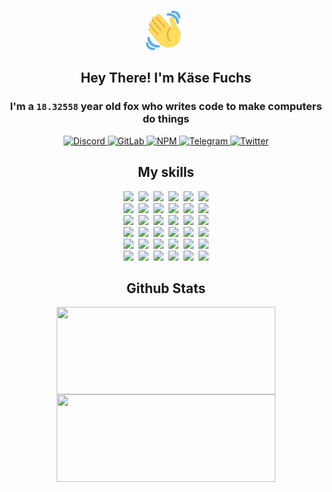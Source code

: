 <div><p align=center><img src=./resources/images/wave.gif width=64px height=64px></p><h2 align=center>Hey There! I'm Käse Fuchs</h2><h3 align=center>I'm a <code>18.32558</code> year old fox who writes code to make computers do things</h3><p align=center><a href=https://discord.com/users/507526681125322772><img alt=Discord src="https://img.shields.io/badge/Discord-5865F2?logo=discord&logoColor=white&style=flat-square#9283a8a10e71203e5025c06577cba263"> </a><a href=https://gitlab.com/kasefuchs><img alt=GitLab src="https://img.shields.io/badge/GitLab-330F63?logo=gitlab&logoColor=white&style=flat-square#9283a8a10e71203e5025c06577cba263"> </a><a href=https://npmjs.com/~kasefuchs><img alt=NPM src="https://img.shields.io/badge/NPM-CB3837?logo=npm&logoColor=white&style=flat-square#9283a8a10e71203e5025c06577cba263"> </a><a href=https://t.me/kasefuchs><img alt=Telegram src="https://img.shields.io/badge/Telegram-2CA5E0?logo=telegram&logoColor=white&style=flat-square#9283a8a10e71203e5025c06577cba263"> </a><a href=https://twitter.com/kasefuchs><img alt=Twitter src="https://img.shields.io/badge/Twitter-1DA1F2?logo=twitter&logoColor=white&style=flat-square#9283a8a10e71203e5025c06577cba263"></a></p><h2 align=center>My skills</h2><p align=center><a href=https://aws.amazon.com/ ><picture><source srcset="https://skillicons.dev/icons?i=aws&theme=dark#9283a8a10e71203e5025c06577cba263" media="(prefers-color-scheme: dark)"><source srcset="https://skillicons.dev/icons?i=aws&theme=light#9283a8a10e71203e5025c06577cba263" media="(prefers-color-scheme: light), (prefers-color-scheme: no-preference)"><img src="https://skillicons.dev/icons?i=aws&theme=light#9283a8a10e71203e5025c06577cba263"></picture></a>&nbsp;&nbsp;<a href=https://en.wikipedia.org/wiki/Bash_(Unix_shell)><picture><source srcset="https://skillicons.dev/icons?i=bash&theme=dark#9283a8a10e71203e5025c06577cba263" media="(prefers-color-scheme: dark)"><source srcset="https://skillicons.dev/icons?i=bash&theme=light#9283a8a10e71203e5025c06577cba263" media="(prefers-color-scheme: light), (prefers-color-scheme: no-preference)"><img src="https://skillicons.dev/icons?i=bash&theme=light#9283a8a10e71203e5025c06577cba263"></picture></a>&nbsp;&nbsp;<a href=https://discord.com/developers/docs><picture><source srcset="https://skillicons.dev/icons?i=bots&theme=dark#9283a8a10e71203e5025c06577cba263" media="(prefers-color-scheme: dark)"><source srcset="https://skillicons.dev/icons?i=bots&theme=light#9283a8a10e71203e5025c06577cba263" media="(prefers-color-scheme: light), (prefers-color-scheme: no-preference)"><img src="https://skillicons.dev/icons?i=bots&theme=light#9283a8a10e71203e5025c06577cba263"></picture></a>&nbsp;&nbsp;<a href=https://www.cloudflare.com/ ><picture><source srcset="https://skillicons.dev/icons?i=cloudflare&theme=dark#9283a8a10e71203e5025c06577cba263" media="(prefers-color-scheme: dark)"><source srcset="https://skillicons.dev/icons?i=cloudflare&theme=light#9283a8a10e71203e5025c06577cba263" media="(prefers-color-scheme: light), (prefers-color-scheme: no-preference)"><img src="https://skillicons.dev/icons?i=cloudflare&theme=light#9283a8a10e71203e5025c06577cba263"></picture></a>&nbsp;&nbsp;<a href=https://en.wikipedia.org/wiki/CSS><picture><source srcset="https://skillicons.dev/icons?i=css&theme=dark#9283a8a10e71203e5025c06577cba263" media="(prefers-color-scheme: dark)"><source srcset="https://skillicons.dev/icons?i=css&theme=light#9283a8a10e71203e5025c06577cba263" media="(prefers-color-scheme: light), (prefers-color-scheme: no-preference)"><img src="https://skillicons.dev/icons?i=css&theme=light#9283a8a10e71203e5025c06577cba263"></picture></a>&nbsp;&nbsp;<a href=https://www.docker.com/ ><picture><source srcset="https://skillicons.dev/icons?i=docker&theme=dark#9283a8a10e71203e5025c06577cba263" media="(prefers-color-scheme: dark)"><source srcset="https://skillicons.dev/icons?i=docker&theme=light#9283a8a10e71203e5025c06577cba263" media="(prefers-color-scheme: light), (prefers-color-scheme: no-preference)"><img src="https://skillicons.dev/icons?i=docker&theme=light#9283a8a10e71203e5025c06577cba263"></picture></a><br><a href=https://www.electronjs.org/ ><picture><source srcset="https://skillicons.dev/icons?i=electron&theme=dark#9283a8a10e71203e5025c06577cba263" media="(prefers-color-scheme: dark)"><source srcset="https://skillicons.dev/icons?i=electron&theme=light#9283a8a10e71203e5025c06577cba263" media="(prefers-color-scheme: light), (prefers-color-scheme: no-preference)"><img src="https://skillicons.dev/icons?i=electron&theme=light#9283a8a10e71203e5025c06577cba263"></picture></a>&nbsp;&nbsp;<a href=https://expressjs.com/ ><picture><source srcset="https://skillicons.dev/icons?i=express&theme=dark#9283a8a10e71203e5025c06577cba263" media="(prefers-color-scheme: dark)"><source srcset="https://skillicons.dev/icons?i=express&theme=light#9283a8a10e71203e5025c06577cba263" media="(prefers-color-scheme: light), (prefers-color-scheme: no-preference)"><img src="https://skillicons.dev/icons?i=express&theme=light#9283a8a10e71203e5025c06577cba263"></picture></a>&nbsp;&nbsp;<a href=https://www.figma.com/ ><picture><source srcset="https://skillicons.dev/icons?i=figma&theme=dark#9283a8a10e71203e5025c06577cba263" media="(prefers-color-scheme: dark)"><source srcset="https://skillicons.dev/icons?i=figma&theme=light#9283a8a10e71203e5025c06577cba263" media="(prefers-color-scheme: light), (prefers-color-scheme: no-preference)"><img src="https://skillicons.dev/icons?i=figma&theme=light#9283a8a10e71203e5025c06577cba263"></picture></a>&nbsp;&nbsp;<a href=https://firebase.google.com/ ><picture><source srcset="https://skillicons.dev/icons?i=firebase&theme=dark#9283a8a10e71203e5025c06577cba263" media="(prefers-color-scheme: dark)"><source srcset="https://skillicons.dev/icons?i=firebase&theme=light#9283a8a10e71203e5025c06577cba263" media="(prefers-color-scheme: light), (prefers-color-scheme: no-preference)"><img src="https://skillicons.dev/icons?i=firebase&theme=light#9283a8a10e71203e5025c06577cba263"></picture></a>&nbsp;&nbsp;<a href=https://flask.palletsprojects.com/ ><picture><source srcset="https://skillicons.dev/icons?i=flask&theme=dark#9283a8a10e71203e5025c06577cba263" media="(prefers-color-scheme: dark)"><source srcset="https://skillicons.dev/icons?i=flask&theme=light#9283a8a10e71203e5025c06577cba263" media="(prefers-color-scheme: light), (prefers-color-scheme: no-preference)"><img src="https://skillicons.dev/icons?i=flask&theme=light#9283a8a10e71203e5025c06577cba263"></picture></a>&nbsp;&nbsp;<a href=https://cloud.google.com/ ><picture><source srcset="https://skillicons.dev/icons?i=gcp&theme=dark#9283a8a10e71203e5025c06577cba263" media="(prefers-color-scheme: dark)"><source srcset="https://skillicons.dev/icons?i=gcp&theme=light#9283a8a10e71203e5025c06577cba263" media="(prefers-color-scheme: light), (prefers-color-scheme: no-preference)"><img src="https://skillicons.dev/icons?i=gcp&theme=light#9283a8a10e71203e5025c06577cba263"></picture></a><br><a href=https://git-scm.com/ ><picture><source srcset="https://skillicons.dev/icons?i=git&theme=dark#9283a8a10e71203e5025c06577cba263" media="(prefers-color-scheme: dark)"><source srcset="https://skillicons.dev/icons?i=git&theme=light#9283a8a10e71203e5025c06577cba263" media="(prefers-color-scheme: light), (prefers-color-scheme: no-preference)"><img src="https://skillicons.dev/icons?i=git&theme=light#9283a8a10e71203e5025c06577cba263"></picture></a>&nbsp;&nbsp;<a href=https://github.com/ ><picture><source srcset="https://skillicons.dev/icons?i=github&theme=dark#9283a8a10e71203e5025c06577cba263" media="(prefers-color-scheme: dark)"><source srcset="https://skillicons.dev/icons?i=github&theme=light#9283a8a10e71203e5025c06577cba263" media="(prefers-color-scheme: light), (prefers-color-scheme: no-preference)"><img src="https://skillicons.dev/icons?i=github&theme=light#9283a8a10e71203e5025c06577cba263"></picture></a>&nbsp;&nbsp;<a href=https://gitlab.com/ ><picture><source srcset="https://skillicons.dev/icons?i=gitlab&theme=dark#9283a8a10e71203e5025c06577cba263" media="(prefers-color-scheme: dark)"><source srcset="https://skillicons.dev/icons?i=gitlab&theme=light#9283a8a10e71203e5025c06577cba263" media="(prefers-color-scheme: light), (prefers-color-scheme: no-preference)"><img src="https://skillicons.dev/icons?i=gitlab&theme=light#9283a8a10e71203e5025c06577cba263"></picture></a>&nbsp;&nbsp;<a href=https://www.heroku.com/ ><picture><source srcset="https://skillicons.dev/icons?i=heroku&theme=dark#9283a8a10e71203e5025c06577cba263" media="(prefers-color-scheme: dark)"><source srcset="https://skillicons.dev/icons?i=heroku&theme=light#9283a8a10e71203e5025c06577cba263" media="(prefers-color-scheme: light), (prefers-color-scheme: no-preference)"><img src="https://skillicons.dev/icons?i=heroku&theme=light#9283a8a10e71203e5025c06577cba263"></picture></a>&nbsp;&nbsp;<a href=https://en.wikipedia.org/wiki/HTML><picture><source srcset="https://skillicons.dev/icons?i=html&theme=dark#9283a8a10e71203e5025c06577cba263" media="(prefers-color-scheme: dark)"><source srcset="https://skillicons.dev/icons?i=html&theme=light#9283a8a10e71203e5025c06577cba263" media="(prefers-color-scheme: light), (prefers-color-scheme: no-preference)"><img src="https://skillicons.dev/icons?i=html&theme=light#9283a8a10e71203e5025c06577cba263"></picture></a>&nbsp;&nbsp;<a href=https://en.wikipedia.org/wiki/JavaScript><picture><source srcset="https://skillicons.dev/icons?i=js&theme=dark#9283a8a10e71203e5025c06577cba263" media="(prefers-color-scheme: dark)"><source srcset="https://skillicons.dev/icons?i=js&theme=light#9283a8a10e71203e5025c06577cba263" media="(prefers-color-scheme: light), (prefers-color-scheme: no-preference)"><img src="https://skillicons.dev/icons?i=js&theme=light#9283a8a10e71203e5025c06577cba263"></picture></a><br><a href=https://en.wikipedia.org/wiki/Linux><picture><source srcset="https://skillicons.dev/icons?i=linux&theme=dark#9283a8a10e71203e5025c06577cba263" media="(prefers-color-scheme: dark)"><source srcset="https://skillicons.dev/icons?i=linux&theme=light#9283a8a10e71203e5025c06577cba263" media="(prefers-color-scheme: light), (prefers-color-scheme: no-preference)"><img src="https://skillicons.dev/icons?i=linux&theme=light#9283a8a10e71203e5025c06577cba263"></picture></a>&nbsp;&nbsp;<a href=https://mui.com/ ><picture><source srcset="https://skillicons.dev/icons?i=materialui&theme=dark#9283a8a10e71203e5025c06577cba263" media="(prefers-color-scheme: dark)"><source srcset="https://skillicons.dev/icons?i=materialui&theme=light#9283a8a10e71203e5025c06577cba263" media="(prefers-color-scheme: light), (prefers-color-scheme: no-preference)"><img src="https://skillicons.dev/icons?i=materialui&theme=light#9283a8a10e71203e5025c06577cba263"></picture></a>&nbsp;&nbsp;<a href=https://en.wikipedia.org/wiki/Markdown><picture><source srcset="https://skillicons.dev/icons?i=md&theme=dark#9283a8a10e71203e5025c06577cba263" media="(prefers-color-scheme: dark)"><source srcset="https://skillicons.dev/icons?i=md&theme=light#9283a8a10e71203e5025c06577cba263" media="(prefers-color-scheme: light), (prefers-color-scheme: no-preference)"><img src="https://skillicons.dev/icons?i=md&theme=light#9283a8a10e71203e5025c06577cba263"></picture></a>&nbsp;&nbsp;<a href=https://www.mongodb.com/ ><picture><source srcset="https://skillicons.dev/icons?i=mongodb&theme=dark#9283a8a10e71203e5025c06577cba263" media="(prefers-color-scheme: dark)"><source srcset="https://skillicons.dev/icons?i=mongodb&theme=light#9283a8a10e71203e5025c06577cba263" media="(prefers-color-scheme: light), (prefers-color-scheme: no-preference)"><img src="https://skillicons.dev/icons?i=mongodb&theme=light#9283a8a10e71203e5025c06577cba263"></picture></a>&nbsp;&nbsp;<a href=https://www.mysql.com/ ><picture><source srcset="https://skillicons.dev/icons?i=mysql&theme=dark#9283a8a10e71203e5025c06577cba263" media="(prefers-color-scheme: dark)"><source srcset="https://skillicons.dev/icons?i=mysql&theme=light#9283a8a10e71203e5025c06577cba263" media="(prefers-color-scheme: light), (prefers-color-scheme: no-preference)"><img src="https://skillicons.dev/icons?i=mysql&theme=light#9283a8a10e71203e5025c06577cba263"></picture></a>&nbsp;&nbsp;<a href=https://nextjs.org/ ><picture><source srcset="https://skillicons.dev/icons?i=nextjs&theme=dark#9283a8a10e71203e5025c06577cba263" media="(prefers-color-scheme: dark)"><source srcset="https://skillicons.dev/icons?i=nextjs&theme=light#9283a8a10e71203e5025c06577cba263" media="(prefers-color-scheme: light), (prefers-color-scheme: no-preference)"><img src="https://skillicons.dev/icons?i=nextjs&theme=light#9283a8a10e71203e5025c06577cba263"></picture></a><br><a href=https://nodejs.org/en/ ><picture><source srcset="https://skillicons.dev/icons?i=nodejs&theme=dark#9283a8a10e71203e5025c06577cba263" media="(prefers-color-scheme: dark)"><source srcset="https://skillicons.dev/icons?i=nodejs&theme=light#9283a8a10e71203e5025c06577cba263" media="(prefers-color-scheme: light), (prefers-color-scheme: no-preference)"><img src="https://skillicons.dev/icons?i=nodejs&theme=light#9283a8a10e71203e5025c06577cba263"></picture></a>&nbsp;&nbsp;<a href=https://www.postgresql.org/ ><picture><source srcset="https://skillicons.dev/icons?i=postgres&theme=dark#9283a8a10e71203e5025c06577cba263" media="(prefers-color-scheme: dark)"><source srcset="https://skillicons.dev/icons?i=postgres&theme=light#9283a8a10e71203e5025c06577cba263" media="(prefers-color-scheme: light), (prefers-color-scheme: no-preference)"><img src="https://skillicons.dev/icons?i=postgres&theme=light#9283a8a10e71203e5025c06577cba263"></picture></a>&nbsp;&nbsp;<a href=https://learn.microsoft.com/en-us/powershell/ ><picture><source srcset="https://skillicons.dev/icons?i=powershell&theme=dark#9283a8a10e71203e5025c06577cba263" media="(prefers-color-scheme: dark)"><source srcset="https://skillicons.dev/icons?i=powershell&theme=light#9283a8a10e71203e5025c06577cba263" media="(prefers-color-scheme: light), (prefers-color-scheme: no-preference)"><img src="https://skillicons.dev/icons?i=powershell&theme=light#9283a8a10e71203e5025c06577cba263"></picture></a>&nbsp;&nbsp;<a href=https://www.python.org/ ><picture><source srcset="https://skillicons.dev/icons?i=py&theme=dark#9283a8a10e71203e5025c06577cba263" media="(prefers-color-scheme: dark)"><source srcset="https://skillicons.dev/icons?i=py&theme=light#9283a8a10e71203e5025c06577cba263" media="(prefers-color-scheme: light), (prefers-color-scheme: no-preference)"><img src="https://skillicons.dev/icons?i=py&theme=light#9283a8a10e71203e5025c06577cba263"></picture></a>&nbsp;&nbsp;<a href=https://www.raspberrypi.org/ ><picture><source srcset="https://skillicons.dev/icons?i=raspberrypi&theme=dark#9283a8a10e71203e5025c06577cba263" media="(prefers-color-scheme: dark)"><source srcset="https://skillicons.dev/icons?i=raspberrypi&theme=light#9283a8a10e71203e5025c06577cba263" media="(prefers-color-scheme: light), (prefers-color-scheme: no-preference)"><img src="https://skillicons.dev/icons?i=raspberrypi&theme=light#9283a8a10e71203e5025c06577cba263"></picture></a>&nbsp;&nbsp;<a href=https://reactjs.org/ ><picture><source srcset="https://skillicons.dev/icons?i=react&theme=dark#9283a8a10e71203e5025c06577cba263" media="(prefers-color-scheme: dark)"><source srcset="https://skillicons.dev/icons?i=react&theme=light#9283a8a10e71203e5025c06577cba263" media="(prefers-color-scheme: light), (prefers-color-scheme: no-preference)"><img src="https://skillicons.dev/icons?i=react&theme=light#9283a8a10e71203e5025c06577cba263"></picture></a><br><a href=https://redux.js.org/ ><picture><source srcset="https://skillicons.dev/icons?i=redux&theme=dark#9283a8a10e71203e5025c06577cba263" media="(prefers-color-scheme: dark)"><source srcset="https://skillicons.dev/icons?i=redux&theme=light#9283a8a10e71203e5025c06577cba263" media="(prefers-color-scheme: light), (prefers-color-scheme: no-preference)"><img src="https://skillicons.dev/icons?i=redux&theme=light#9283a8a10e71203e5025c06577cba263"></picture></a>&nbsp;&nbsp;<a href=https://en.wikipedia.org/wiki/Regular_expression><picture><source srcset="https://skillicons.dev/icons?i=regex&theme=dark#9283a8a10e71203e5025c06577cba263" media="(prefers-color-scheme: dark)"><source srcset="https://skillicons.dev/icons?i=regex&theme=light#9283a8a10e71203e5025c06577cba263" media="(prefers-color-scheme: light), (prefers-color-scheme: no-preference)"><img src="https://skillicons.dev/icons?i=regex&theme=light#9283a8a10e71203e5025c06577cba263"></picture></a>&nbsp;&nbsp;<a href=https://en.wikipedia.org/wiki/Sass_(stylesheet_language)><picture><source srcset="https://skillicons.dev/icons?i=sass&theme=dark#9283a8a10e71203e5025c06577cba263" media="(prefers-color-scheme: dark)"><source srcset="https://skillicons.dev/icons?i=sass&theme=light#9283a8a10e71203e5025c06577cba263" media="(prefers-color-scheme: light), (prefers-color-scheme: no-preference)"><img src="https://skillicons.dev/icons?i=sass&theme=light#9283a8a10e71203e5025c06577cba263"></picture></a>&nbsp;&nbsp;<a href=https://www.typescriptlang.org/ ><picture><source srcset="https://skillicons.dev/icons?i=ts&theme=dark#9283a8a10e71203e5025c06577cba263" media="(prefers-color-scheme: dark)"><source srcset="https://skillicons.dev/icons?i=ts&theme=light#9283a8a10e71203e5025c06577cba263" media="(prefers-color-scheme: light), (prefers-color-scheme: no-preference)"><img src="https://skillicons.dev/icons?i=ts&theme=light#9283a8a10e71203e5025c06577cba263"></picture></a>&nbsp;&nbsp;<a href=https://unity.com/ ><picture><source srcset="https://skillicons.dev/icons?i=unity&theme=dark#9283a8a10e71203e5025c06577cba263" media="(prefers-color-scheme: dark)"><source srcset="https://skillicons.dev/icons?i=unity&theme=light#9283a8a10e71203e5025c06577cba263" media="(prefers-color-scheme: light), (prefers-color-scheme: no-preference)"><img src="https://skillicons.dev/icons?i=unity&theme=light#9283a8a10e71203e5025c06577cba263"></picture></a>&nbsp;&nbsp;<a href=https://workers.cloudflare.com/ ><picture><source srcset="https://skillicons.dev/icons?i=workers&theme=dark#9283a8a10e71203e5025c06577cba263" media="(prefers-color-scheme: dark)"><source srcset="https://skillicons.dev/icons?i=workers&theme=light#9283a8a10e71203e5025c06577cba263" media="(prefers-color-scheme: light), (prefers-color-scheme: no-preference)"><img src="https://skillicons.dev/icons?i=workers&theme=light#9283a8a10e71203e5025c06577cba263"></picture></a><br></p><h2 align=center>Github Stats</h2><p align=center><picture><source srcset="https://github-readme-stats-kasefuchs.vercel.app/api/?count_private=true&hide_border=true&hide_rank=true&line_height=20&hide_title=true&username=Kasefuchs&theme=dark#9283a8a10e71203e5025c06577cba263" media="(prefers-color-scheme: dark)"><source srcset="https://github-readme-stats-kasefuchs.vercel.app/api/?count_private=true&hide_border=true&hide_rank=true&line_height=20&hide_title=true&username=Kasefuchs&theme=light#9283a8a10e71203e5025c06577cba263" media="(prefers-color-scheme: light), (prefers-color-scheme: no-preference)"><img align=middle width=350 height=140 src="https://github-readme-stats-kasefuchs.vercel.app/api/?count_private=true&hide_border=true&hide_rank=true&line_height=20&hide_title=true&username=Kasefuchs&theme=light#9283a8a10e71203e5025c06577cba263"></picture><picture><source srcset="https://github-readme-stats-kasefuchs.vercel.app/api/top-langs/?count_private=true&hide_border=true&layout=compact&username=Kasefuchs&theme=dark#9283a8a10e71203e5025c06577cba263" media="(prefers-color-scheme: dark)"><source srcset="https://github-readme-stats-kasefuchs.vercel.app/api/top-langs/?count_private=true&hide_border=true&layout=compact&username=Kasefuchs&theme=light#9283a8a10e71203e5025c06577cba263" media="(prefers-color-scheme: light), (prefers-color-scheme: no-preference)"><img align=middle width=350 height=140 src="https://github-readme-stats-kasefuchs.vercel.app/api/top-langs/?count_private=true&hide_border=true&layout=compact&username=Kasefuchs&theme=light#9283a8a10e71203e5025c06577cba263"></picture></p><img src="https://hit.yhype.me/github/profile?user_id=64592097#9283a8a10e71203e5025c06577cba263" alt=""></div>